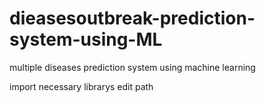 # dieasesoutbreak-prediction-system-using-ML
multiple diseases prediction system using machine learning

 import necessary librarys
 edit path 
